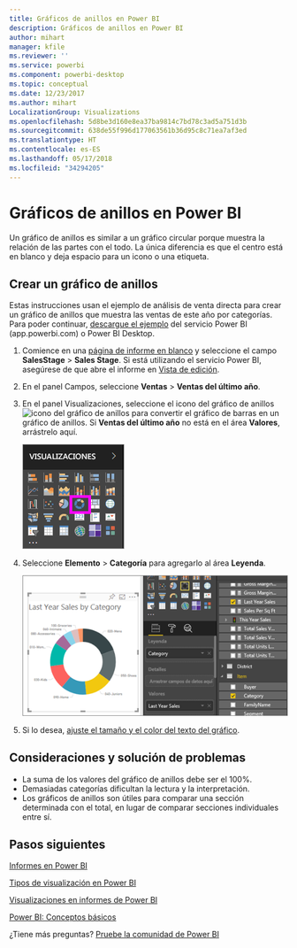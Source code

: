 ```yaml
---
title: Gráficos de anillos en Power BI
description: Gráficos de anillos en Power BI
author: mihart
manager: kfile
ms.reviewer: ''
ms.service: powerbi
ms.component: powerbi-desktop
ms.topic: conceptual
ms.date: 12/23/2017
ms.author: mihart
LocalizationGroup: Visualizations
ms.openlocfilehash: 5d8be3d160e8ea37ba9814c7bd78c3ad5a751d3b
ms.sourcegitcommit: 638de55f996d177063561b36d95c8c71ea7af3ed
ms.translationtype: HT
ms.contentlocale: es-ES
ms.lasthandoff: 05/17/2018
ms.locfileid: "34294205"
---
```

# <a name="doughnut-charts-in-power-bi"></a>Gráficos de anillos en Power BI
Un gráfico de anillos es similar a un gráfico circular porque muestra la relación de las partes con el todo. La única diferencia es que el centro está en blanco y deja espacio para un icono o una etiqueta.

## <a name="create-a-doughnut-chart"></a>Crear un gráfico de anillos
Estas instrucciones usan el ejemplo de análisis de venta directa para crear un gráfico de anillos que muestra las ventas de este año por categorías. Para poder continuar, [descargue el ejemplo](sample-datasets.md) del servicio Power BI (app.powerbi.com) o Power BI Desktop.

1. Comience en una [página de informe en blanco](power-bi-report-add-page.md) y seleccione el campo **SalesStage** \> **Sales Stage**. Si está utilizando el servicio Power BI, asegúrese de que abre el informe en [Vista de edición](service-interact-with-a-report-in-editing-view.md).

2. En el panel Campos, seleccione **Ventas** \> **Ventas del último año**.  
   
3. En el panel Visualizaciones, seleccione el icono del gráfico de anillos ![icono del gráfico de anillos]() para convertir el gráfico de barras en un gráfico de anillos. Si **Ventas del último año** no está en el área **Valores**, arrástrelo aquí.
     
   ![](media/power-bi-visualization-doughnut-charts/power-bi-doughnut-chart.png)

4. Seleccione **Elemento** \> **Categoría** para agregarlo al área **Leyenda**. 
     
    ![](media/power-bi-visualization-doughnut-charts/power-bi-doughnut-done.png)

5. Si lo desea, [ajuste el tamaño y el color del texto del gráfico](power-bi-visualization-customize-title-background-and-legend.md). 

## <a name="considerations-and-troubleshooting"></a>Consideraciones y solución de problemas
* La suma de los valores del gráfico de anillos debe ser el 100%.
* Demasiadas categorías dificultan la lectura y la interpretación.
* Los gráficos de anillos son útiles para comparar una sección determinada con el total, en lugar de comparar secciones individuales entre sí. 

## <a name="next-steps"></a>Pasos siguientes
[Informes en Power BI](service-reports.md)

[Tipos de visualización en Power BI](power-bi-visualization-types-for-reports-and-q-and-a.md)

[Visualizaciones en informes de Power BI](power-bi-report-visualizations.md)

[Power BI: Conceptos básicos](service-basic-concepts.md)

¿Tiene más preguntas? [Pruebe la comunidad de Power BI](http://community.powerbi.com/)

